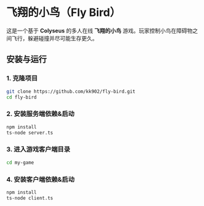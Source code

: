 # 飞翔的小鸟（Fly Bird）

这是一个基于 **Colyseus** 的多人在线 **飞翔的小鸟** 游戏。玩家控制小鸟在障碍物之间飞行，躲避碰撞并尽可能生存更久。

## 安装与运行

### 1. 克隆项目
```sh
git clone https://github.com/kk902/fly-bird.git
cd fly-bird
```
### 2. 安装服务端依赖&启动
```sh
npm install
ts-node server.ts
```
### 3. 进入游戏客户端目录
```sh
cd my-game
```
### 4. 安装客户端依赖&启动
```sh
npm install
ts-node client.ts
```
